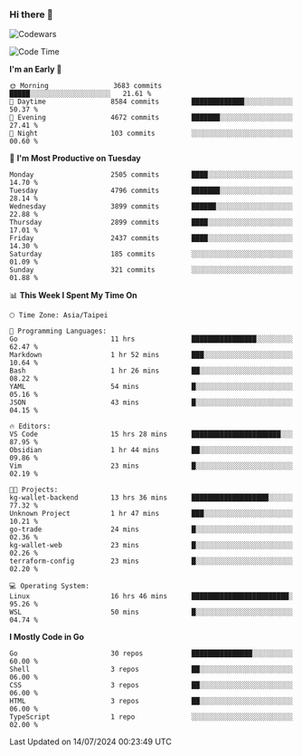 ### Hi there 👋

![Codewars](https://www.codewars.com/users/omegaatt36/badges/small)

<!--START_SECTION:waka-->
![Code Time](http://img.shields.io/badge/Code%20Time-2%2C607%20hrs%2054%20mins-blue)

**I'm an Early 🐤** 

```text
🌞 Morning                3683 commits        █████░░░░░░░░░░░░░░░░░░░░   21.61 % 
🌆 Daytime                8584 commits        █████████████░░░░░░░░░░░░   50.37 % 
🌃 Evening                4672 commits        ███████░░░░░░░░░░░░░░░░░░   27.41 % 
🌙 Night                  103 commits         ░░░░░░░░░░░░░░░░░░░░░░░░░   00.60 % 
```
📅 **I'm Most Productive on Tuesday** 

```text
Monday                   2505 commits        ████░░░░░░░░░░░░░░░░░░░░░   14.70 % 
Tuesday                  4796 commits        ███████░░░░░░░░░░░░░░░░░░   28.14 % 
Wednesday                3899 commits        ██████░░░░░░░░░░░░░░░░░░░   22.88 % 
Thursday                 2899 commits        ████░░░░░░░░░░░░░░░░░░░░░   17.01 % 
Friday                   2437 commits        ████░░░░░░░░░░░░░░░░░░░░░   14.30 % 
Saturday                 185 commits         ░░░░░░░░░░░░░░░░░░░░░░░░░   01.09 % 
Sunday                   321 commits         ░░░░░░░░░░░░░░░░░░░░░░░░░   01.88 % 
```


📊 **This Week I Spent My Time On** 

```text
🕑︎ Time Zone: Asia/Taipei

💬 Programming Languages: 
Go                       11 hrs              ████████████████░░░░░░░░░   62.47 % 
Markdown                 1 hr 52 mins        ███░░░░░░░░░░░░░░░░░░░░░░   10.64 % 
Bash                     1 hr 26 mins        ██░░░░░░░░░░░░░░░░░░░░░░░   08.22 % 
YAML                     54 mins             █░░░░░░░░░░░░░░░░░░░░░░░░   05.16 % 
JSON                     43 mins             █░░░░░░░░░░░░░░░░░░░░░░░░   04.15 % 

🔥 Editors: 
VS Code                  15 hrs 28 mins      ██████████████████████░░░   87.95 % 
Obsidian                 1 hr 44 mins        ██░░░░░░░░░░░░░░░░░░░░░░░   09.86 % 
Vim                      23 mins             █░░░░░░░░░░░░░░░░░░░░░░░░   02.19 % 

🐱‍💻 Projects: 
kg-wallet-backend        13 hrs 36 mins      ███████████████████░░░░░░   77.32 % 
Unknown Project          1 hr 47 mins        ███░░░░░░░░░░░░░░░░░░░░░░   10.21 % 
go-trade                 24 mins             █░░░░░░░░░░░░░░░░░░░░░░░░   02.36 % 
kg-wallet-web            23 mins             █░░░░░░░░░░░░░░░░░░░░░░░░   02.26 % 
terraform-config         23 mins             █░░░░░░░░░░░░░░░░░░░░░░░░   02.20 % 

💻 Operating System: 
Linux                    16 hrs 46 mins      ████████████████████████░   95.26 % 
WSL                      50 mins             █░░░░░░░░░░░░░░░░░░░░░░░░   04.74 % 
```

**I Mostly Code in Go** 

```text
Go                       30 repos            ███████████████░░░░░░░░░░   60.00 % 
Shell                    3 repos             ██░░░░░░░░░░░░░░░░░░░░░░░   06.00 % 
CSS                      3 repos             ██░░░░░░░░░░░░░░░░░░░░░░░   06.00 % 
HTML                     3 repos             ██░░░░░░░░░░░░░░░░░░░░░░░   06.00 % 
TypeScript               1 repo              ░░░░░░░░░░░░░░░░░░░░░░░░░   02.00 % 
```




 Last Updated on 14/07/2024 00:23:49 UTC
<!--END_SECTION:waka-->

<!--
**omegaatt36/omegaatt36** is a ✨ _special_ ✨ repository because its `README.md` (this file) appears on your GitHub profile.

Here are some ideas to get you started:

- 🔭 I’m currently working on ...
- 🌱 I’m currently learning ...
- 👯 I’m looking to collaborate on ...
- 🤔 I’m looking for help with ...
- 💬 Ask me about ...
- 📫 How to reach me: ...
- 😄 Pronouns: ...
- ⚡ Fun fact: ...
-->
